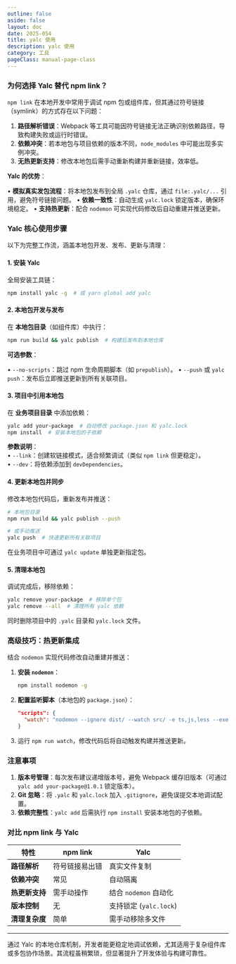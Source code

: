 ```yaml
---
outline: false
aside: false
layout: doc
date: 2025-054
title: yalc 使用
description: yalc 使用
category: 工具
pageClass: manual-page-class
---
```


### **为何选择 Yalc 替代 npm link？**

`npm link` 在本地开发中常用于调试 npm 包或组件库，但其通过符号链接（symlink）的方式存在以下问题：

1. **路径解析错误**：Webpack 等工具可能因符号链接无法正确识别依赖路径，导致构建失败或运行时错误。
2. **依赖冲突**：若本地包与项目依赖的版本不同，`node_modules` 中可能出现多实例冲突。
3. **无热更新支持**：修改本地包后需手动重新构建并重新链接，效率低。

**Yalc 的优势**：

• **模拟真实发包流程**：将本地包发布到全局 `.yalc` 仓库，通过 `file:.yalc/...` 引用，避免符号链接问题。
• **依赖一致性**：自动生成 `yalc.lock` 锁定版本，确保环境稳定。
• **支持热更新**：配合 `nodemon` 可实现代码修改后自动重建并推送更新。


### **Yalc 核心使用步骤**

以下为完整工作流，涵盖本地包开发、发布、更新与清理：

#### **1. 安装 Yalc**

全局安装工具链：

```bash
npm install yalc -g  # 或 yarn global add yalc
```

#### **2. 本地包开发与发布**

在 **本地包目录**（如组件库）中执行：

```bash
npm run build && yalc publish  # 构建后发布到本地仓库
```

**可选参数**：

• `--no-scripts`：跳过 npm 生命周期脚本（如 `prepublish`）。
• `--push` 或 `yalc push`：发布后立即推送更新到所有关联项目。

#### **3. 项目中引用本地包**

在 **业务项目目录** 中添加依赖：

```bash
yalc add your-package  # 自动修改 package.json 和 yalc.lock
npm install  # 安装本地包的子依赖
```

**参数说明**：  
• `--link`：创建软链接模式，适合频繁调试（类似 `npm link` 但更稳定）。  
• `--dev`：将依赖添加到 `devDependencies`。  

#### **4. 更新本地包并同步**

修改本地包代码后，重新发布并推送：

```bash
# 本地包目录
npm run build && yalc publish --push

# 或手动推送
yalc push  # 快速更新所有关联项目
```

在业务项目中可通过 `yalc update` 单独更新指定包。

#### **5. 清理本地包**

调试完成后，移除依赖：

```bash
yalc remove your-package  # 移除单个包
yalc remove --all  # 清理所有 yalc 依赖
```

同时删除项目中的 `.yalc` 目录和 `yalc.lock` 文件。

### **高级技巧：热更新集成**

结合 `nodemon` 实现代码修改自动重建并推送：

1. **安装 `nodemon`**：

   ```bash
   npm install nodemon -g
   ```
2. **配置监听脚本**（本地包的 `package.json`）：
   
   ```json
   "scripts": {
     "watch": "nodemon --ignore dist/ --watch src/ -e ts,js,less --exec \"npm run build && yalc push\""
   }
   ```

3. 运行 `npm run watch`，修改代码后将自动触发构建并推送更新。

### **注意事项**

1. **版本号管理**：每次发布建议递增版本号，避免 Webpack 缓存旧版本（可通过 `yalc add your-package@1.0.1` 锁定版本）。
2. **Git 忽略**：将 `.yalc` 和 `yalc.lock` 加入 `.gitignore`，避免误提交本地调试配置。
3. **依赖完整性**：`yalc add` 后需执行 `npm install` 安装本地包的子依赖。


### **对比 npm link 与 Yalc**  

| **特性**               | **npm link** | **Yalc**          |  
|------------------------|--------------|-------------------|  
| **路径解析**           | 符号链接易出错 | 真实文件复制      |  
| **依赖冲突**           | 常见         | 自动隔离          |  
| **热更新支持**         | 需手动操作   | 结合 `nodemon` 自动化 |  
| **版本控制**           | 无           | 支持锁定 (`yalc.lock`) |  
| **清理复杂度**         | 简单         | 需手动移除多文件  |  

---

通过 Yalc 的本地仓库机制，开发者能更稳定地调试依赖，尤其适用于复杂组件库或多包协作场景。其流程虽稍繁琐，但显著提升了开发体验与构建可靠性。
